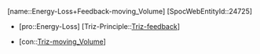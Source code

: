 ﻿---
type: TrizContradiction
aliases:
- Energy-Loss+Feedback-moving_Volume
license: CC BY-SA 4.0
copyright: https://github.com/SpocWeb
IsDeleted: false
IsReadOnly: false
Confidential: public
tags: 
- Triz/Contradiction
---
[name::Energy-Loss+Feedback-moving_Volume]
[SpocWebEntityId::24725]
+ [pro::Energy-Loss]
[Triz-Principle::[Triz-feedback](tech/Triz/Sub/Triz-feedback.md)]
- [con::[Triz-moving_Volume](tech/Triz/Parameter/Triz-moving_Volume.md)]

